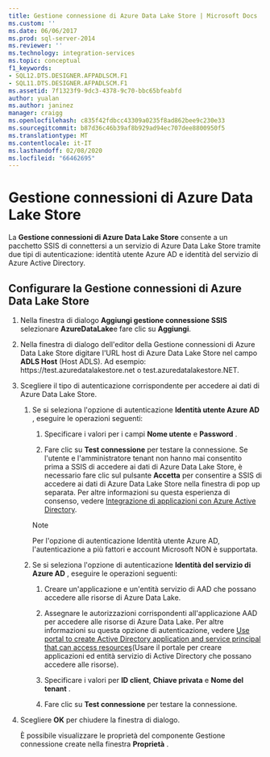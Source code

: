 ```yaml
---
title: Gestione connessione di Azure Data Lake Store | Microsoft Docs
ms.custom: ''
ms.date: 06/06/2017
ms.prod: sql-server-2014
ms.reviewer: ''
ms.technology: integration-services
ms.topic: conceptual
f1_keywords:
- SQL12.DTS.DESIGNER.AFPADLSCM.F1
- SQL11.DTS.DESIGNER.AFPADLSCM.F1
ms.assetid: 7f1323f9-9dc3-4378-9c70-bbc65bfeabfd
author: yualan
ms.author: janinez
manager: craigg
ms.openlocfilehash: c835f42fdbcc43309a0235f8ad862bee9c230e33
ms.sourcegitcommit: b87d36c46b39af8b929ad94ec707dee8800950f5
ms.translationtype: MT
ms.contentlocale: it-IT
ms.lasthandoff: 02/08/2020
ms.locfileid: "66462695"
---
```

# <a name="azure-data-lake-store-connection-manager"></a>Gestione connessioni di Azure Data Lake Store
  La **Gestione connessioni di Azure Data Lake Store** consente a un pacchetto SSIS di connettersi a un servizio di Azure Data Lake Store tramite due tipi di autenticazione: identità utente Azure AD e identità del servizio di Azure Active Directory.  

## <a name="configure-the-azure-data-lake-store-connection-manager"></a>Configurare la Gestione connessioni di Azure Data Lake Store 
  
1.  Nella finestra di dialogo **Aggiungi gestione connessione SSIS** selezionare **AzureDataLake**e fare clic su **Aggiungi**.   
  
2.  Nella finestra di dialogo dell'editor della Gestione connessioni di Azure Data Lake Store digitare l'URL host di Azure Data Lake Store nel campo **ADLS Host** (Host ADLS). Ad esempio: https:\//test.azuredatalakestore.net o test.azuredatalakestore.NET.
  
3.  Scegliere il tipo di autenticazione corrispondente per accedere ai dati di Azure Data Lake Store.

    1.  Se si seleziona l'opzione di autenticazione **Identità utente Azure AD** , eseguire le operazioni seguenti:

        1. Specificare i valori per i campi **Nome utente** e **Password** . 
    
        2. Fare clic su **Test connessione** per testare la connessione. Se l'utente e l'amministratore tenant non hanno mai consentito prima a SSIS di accedere ai dati di Azure Data Lake Store, è necessario fare clic sul pulsante **Accetta** per consentire a SSIS di accedere ai dati di Azure Data Lake Store nella finestra di pop up separata. Per altre informazioni su questa esperienza di consenso, vedere [Integrazione di applicazioni con Azure Active Directory](https://docs.microsoft.com/azure/active-directory/manage-apps/plan-an-application-integration#integrating-applications-with-azure-ad).
    
        > [!NOTE] 
        > Per l'opzione di autenticazione Identità utente Azure AD, l'autenticazione a più fattori e account Microsoft NON è supportata.
    
    2.  Se si seleziona l'opzione di autenticazione **Identità del servizio di Azure AD** , eseguire le operazioni seguenti:
        1. Creare un'applicazione e un'entità servizio di AAD che possano accedere alle risorse di Azure Data Lake.
    
        2. Assegnare le autorizzazioni corrispondenti all'applicazione AAD per accedere alle risorse di Azure Data Lake. Per altre informazioni su questa opzione di autenticazione, vedere [Use portal to create Active Directory application and service principal that can access resources](https://docs.microsoft.com/azure/azure-resource-manager/resource-group-create-service-principal-portal)(Usare il portale per creare applicazioni ed entità servizio di Active Directory che possano accedere alle risorse).
    
        3. Specificare i valori per **ID client**, **Chiave privata** e **Nome del tenant** .
    
        4. Fare clic su **Test connessione** per testare la connessione.  
  
4.  Scegliere **OK** per chiudere la finestra di dialogo.  
  
    È possibile visualizzare le proprietà del componente Gestione connessione create nella finestra **Proprietà** .  
  
  
